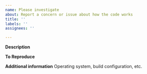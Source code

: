 ```yaml
---
name: Please investigate
about: Report a concern or issue about how the code works
title: ''
labels: ''
assignees: ''

---
```


**Description**

**To Reproduce**

**Additional information**
Operating system, build configuration, etc.
